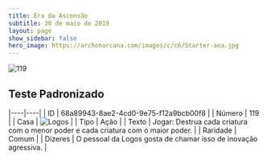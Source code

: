 ```yaml
---
title: Era da Ascensão
subtitle: 30 de maio de 2019
layout: page
show_sidebar: false
hero_image: https://archonarcana.com/images/c/c6/Starter-aoa.jpg
---
```


![119](https://cdn.keyforgegame.com/media/card_front/pt/435_119_8QG33HFWW8PH_pt.png)

## Teste Padronizado

|----|----|
| ID | 68a89943-8ae2-4cd0-9e75-f12a9bcb00f8 |
| Número | 119 |
| Casa | ![Logos](https://archonarcana.com/images/thumb/c/ce/Logos.png/22px-Logos.png "Logos") |
| Tipo | Ação |
| Texto | Jogar: Destrua cada criatura com  o menor poder e cada criatura com o maior poder. |
| Raridade | Comum |
| Dizeres | O pessoal da Logos gosta de chamar  isso de inovação agressiva. |
